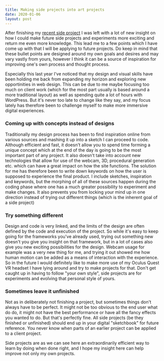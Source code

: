 ```yaml
---
title: Making side projects into art projects
date: 2020-01-06
layout: post
---
```


After finishing my [recent side project](/lab.html) I was left with a lot of new insight on how I could make future side projects and experiments more exciting and return me even more knowledge. This lead me to a few points which I have come up with that I will be applying to future projects. Do keep in mind that these bullet points are designed around my own goals and desires and may vary vastly from yours, however I think it can be a source of inspiration for improving one's own process and thought process.

Especially this last year I've noticed that my design and visual skills have been holding me back from expanding my horizon and exploring new opportinities in web design. This can be due to me maybe focusing too much on client work (which for the most part usually is based around a more traditional layout) as well as spending quite a lot of hours with WordPress. But it's never too late to change like they say, and my focus lately has therefore been to challenge myself to make more immersive digital experiences.


### Coming up with concepts instead of designs

Traditionally my design process has been to find inspiration online from various sources and mashing it up into a sketch I can proceed to code. Although efficient and fast, it doesn't allow you to spend time forming a unique concept which at the end of the day is going to be the most important part of any project. It also doesn't take into account new technologies that allow for use of the webcam, 3D, procedural generation etc. which can have a great impact on how the site functions. The solution for me has therefore been to write down keywords on how the user is supposed to experience the final product. I include sketches, inspiration and keywords, but the morphing of all of these sources happen during the coding phase where one has a much greater possibility to experiment and make changes. It also prevents you from locking your mind up in one direction instead of trying out different things (which is the inherent goal of a side project)


### Try something different

Design and code is very linked, and the limits of the design are often defined by the code and execution of the project. So while it's easy to keep going for the frameworks you've already used, trying out something new doesn't you give you insight on that framework, but in a lot of cases also give you new exciting possibilities for the design. Webcam usage for example was a very new thing for me, and trying it out showed me how human motion can be added as a means of interaction with the experience. So in the future I would definitely like to make more use of my Oculus Quest VR headset I have lying around and try to make projects for that. Don't get caught up in having to follow "your own style", side projects are for experiments and evolving that personal style of yours.


### Sometimes leave it unfinished

Not as in deliberately not finishing a project, but sometimes things don't always have to be perfect. It might not be too obvious to the end user what do do, it might not have the best performance or have all the fancy effects you wanted to do. But that's perfectly fine. All side projects (be they finished or unfinished) should end up in your digital "sketchbook" for future reference. You never know when parts of an earlier project can be applied to a client project.


Side projects are as we can see here an extraordinarily efficient way to learn by doing when done right, and I hope my insight here can help improve not only my own projects.
